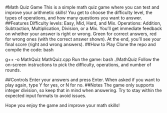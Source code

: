 #Math Quiz Game
This is a simple math quiz game where you can test and improve your arithmetic skills! You get to choose the difficulty level, the types of operations, and how many questions you want to answer.
##Features
Difficulty levels: Easy, Mid, Hard, and Mix.
Operations: Addition, Subtraction, Multiplication, Division, or a Mix.
You’ll get immediate feedback on whether your answer is right or wrong.
Green for correct answers, red for wrong ones (with the correct answer shown).
At the end, you’ll see your final score (right and wrong answers).
##How to Play
Clone the repo and compile the code:
bash

g++ -o MathQuiz MathQuiz.cpp
Run the game:
bash
./MathQuiz
Follow the on-screen instructions to pick the difficulty, operations, and number of rounds.

##Controls
Enter your answers and press Enter.
When asked if you want to play again, type Y for yes, or N for no.
##Notes
The game only supports integer division, so keep that in mind when answering.
Try to stay within the expected input formats to avoid issues.


Hope you enjoy the game and improve your math skills!






